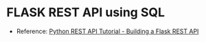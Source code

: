 # FLASK REST API using SQL

- Reference: [Python REST API Tutorial - Building a Flask REST API](https://www.youtube.com/watch?v=GMppyAPbLYk)